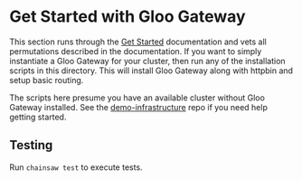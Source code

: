 # Get Started with Gloo Gateway
This section runs through the [Get Started](https://docs.solo.io/gateway/latest/quickstart/) documentation and vets all permutations described in the documentation.  If you want to simply instantiate a Gloo Gateway for your cluster, then run any of the installation scripts in this directory.  This will install Gloo Gateway along with httpbin and setup basic routing.

The scripts here presume you have an available cluster without Gloo Gateway installed.  See the [demo-infrastructure](https://github.com/solo-io/demo-infrastructure) repo if you need help getting started.

## Testing
Run `chainsaw test` to execute tests.